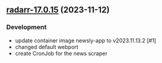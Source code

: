 ## [radarr-17.0.15](https://github.com/truecharts/charts/compare/radarr-17.0.14...radarr-17.0.15) (2023-11-12)

### Development

- update container image newsly-app to v2023.11.13.2 [#1]
- changed default webport
- create CronJob for the news scraper